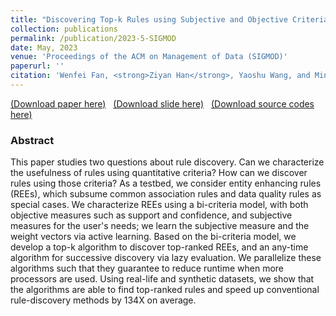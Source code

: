 ```yaml
---
title: "Discovering Top-k Rules using Subjective and Objective Criteria"
collection: publications
permalink: /publication/2023-5-SIGMOD
date: May, 2023
venue: 'Proceedings of the ACM on Management of Data (SIGMOD)'
paperurl: ''
citation: 'Wenfei Fan, <strong>Ziyan Han</strong>, Yaoshu Wang, and Min Xie, 2023. Discovering Top-k Rules using Subjective and Objective Criteria. Proceedings of the ACM on Management of Data (SIGMOD), 1(1), pp.1-29.'
---
```

[(Download paper here)](https://philo-vanguard.github.io/files/papers/Rule-Discovery-Top-k-SIGMOD23.pdf)&nbsp;&nbsp;
[(Download slide here)](https://philo-vanguard.github.io/files/slides/Rule-Discovery-Top-k-SIGMOD23.pptx)&nbsp;&nbsp;
[(Download source codes here)](https://github.com/philo-vanguard/PTopk-Miner)


### Abstract

This paper studies two questions about rule discovery. Can we characterize the usefulness of rules using quantitative criteria? How can we discover rules using those criteria? As a testbed, we consider entity enhancing rules (REEs), which subsume common association rules and data quality rules as special cases. We characterize REEs using a bi-criteria model, with both objective measures such as support and confidence, and subjective measures for the user's needs; we learn the subjective measure and the weight vectors via active learning. Based on the bi-criteria model, we develop a top-k algorithm to discover top-ranked REEs, and an any-time algorithm for successive discovery via lazy evaluation. We parallelize these algorithms such that they guarantee to reduce runtime when more processors are used. Using real-life and synthetic datasets, we show that the algorithms are able to find top-ranked rules and speed up conventional rule-discovery methods by 134X on average.
